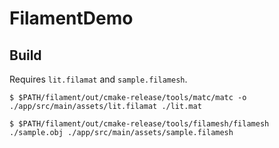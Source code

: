 # FilamentDemo

## Build

Requires `lit.filamat` and `sample.filamesh`.

```
$ $PATH/filament/out/cmake-release/tools/matc/matc -o ./app/src/main/assets/lit.filamat ./lit.mat
```

```
$ $PATH/filament/out/cmake-release/tools/filamesh/filamesh ./sample.obj ./app/src/main/assets/sample.filamesh
```
